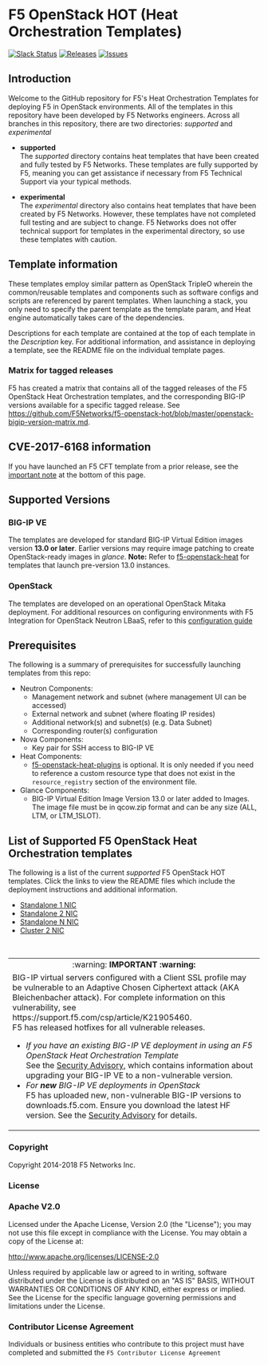 # F5 OpenStack HOT (Heat Orchestration Templates)

[![Slack Status](https://f5cloudsolutions.herokuapp.com/badge.svg)](https://f5cloudsolutions.herokuapp.com)
[![Releases](https://img.shields.io/github/release/f5networks/f5-openstack-hot.svg)](https://github.com/f5networks/f5-openstack-hot/releases)
[![Issues](https://img.shields.io/github/issues/f5networks/f5-openstack-hot.svg)](https://github.com/f5networks/f5-openstack-hot/issues)


## Introduction
 
Welcome to the GitHub repository for F5's Heat Orchestration Templates for deploying F5 in OpenStack environments.  All of the templates in this repository have been developed by F5 Networks engineers. Across all branches in this repository, there are two directories: *supported* and *experimental*

  - **supported**<br>
  The *supported* directory contains heat templates that have been created and fully tested by F5 Networks. These templates are fully supported by F5, meaning you can get assistance if necessary from F5 Technical Support via your typical methods.

  - **experimental**<br>
  The *experimental* directory also contains heat templates that have been created by F5 Networks. However, these templates have not completed full testing and are subject to change. F5 Networks does not offer technical support for templates in the experimental directory, so use these templates with caution.

## Template information
These templates employ similar pattern as OpenStack TripleO wherein the common/reusable templates and components such as software configs and scripts are referenced by parent templates. When launching a stack, you only need to specify the parent template as the template param, and Heat engine automatically takes care of the dependencies.

Descriptions for each template are contained at the top of each template in the *Description* key.
For additional information, and assistance in deploying a template, see the README file on the individual template pages.

### Matrix for tagged releases
F5 has created a matrix that contains all of the tagged releases of the F5 OpenStack Heat Orchestration templates, and the corresponding BIG-IP versions available for a specific tagged release. See https://github.com/F5Networks/f5-openstack-hot/blob/master/openstack-bigip-version-matrix.md.

## CVE-2017-6168 information
If you have launched an F5 CFT template from a prior release, see the <a href="#important">important note</a> at the bottom of this page.

## Supported Versions

### BIG-IP VE
The templates are developed for standard BIG-IP Virtual Edition images version **13.0 or later**.
Earlier versions may require image patching to create OpenStack-ready images in *glance*.
**Note:**
Refer to [f5-openstack-heat](https://github.com/F5Networks/f5-openstack-heat) for templates that launch pre-version 13.0 instances.

### OpenStack
The templates are developed on an operational OpenStack Mitaka deployment.
For additional resources on configuring environments with F5 Integration for OpenStack Neutron LBaaS, refer to this [configuration guide](http://clouddocs.f5.com/cloud/openstack/v1/lbaas/index.html)

## Prerequisites
The following is a summary of prerequisites for successfully launching templates from this repo:
  - Neutron Components:
    - Management network and subnet (where management UI can be accessed)
    - External network and subnet (where floating IP resides)
    - Additional network(s) and subnet(s) (e.g. Data Subnet)
    - Corresponding router(s) configuration
  - Nova Components:
    - Key pair for SSH access to BIG-IP VE
  - Heat Components:
    - [f5-openstack-heat-plugins](https://github.com/F5Networks/f5-openstack-heat-plugins) is optional. It is only needed if you need to reference a custom resource type that does not exist in the `resource_registry` section of the environment file. 
  - Glance Components:
    - BIG-IP Virtual Edition Image Version 13.0 or later added to Images. The image file must be in qcow.zip format and can be any size (ALL, LTM, or LTM_1SLOT).

## List of Supported F5 OpenStack Heat Orchestration templates 
The following is a list of the current *supported* F5 OpenStack HOT templates. Click the links to view the README files which include the deployment instructions and additional information.

  - [Standalone 1 NIC](https://github.com/F5Networks/f5-openstack-hot/tree/master/supported/templates/standalone/1nic)
  - [Standalone 2 NIC](https://github.com/F5Networks/f5-openstack-hot/tree/master/supported/templates/standalone/2nic)
  - [Standalone N NIC](https://github.com/F5Networks/f5-openstack-hot/tree/master/supported/templates/standalone/nnic)
  - [Cluster 2 NIC](https://github.com/F5Networks/f5-openstack-hot/tree/master/supported/templates/cluster/2nic)



<br>
<a name="important"></a>
<table>
 <tr>
  <td align=center>:warning: <strong>IMPORTANT<strong> :warning:  </td>
 </tr>
 <tr>
  <td>BIG-IP virtual servers configured with a Client SSL profile may be vulnerable to an Adaptive Chosen Ciphertext attack (AKA Bleichenbacher attack). For complete information on this vulnerability, see https://support.f5.com/csp/article/K21905460. <br>F5 has released hotfixes for all vulnerable releases. <br>  
   <ul>
    <li><em>If you have an existing BIG-IP VE deployment in using an F5 OpenStack Heat Orchestration Template </em>  <br>See the <a href="https://support.f5.com/csp/article/K21905460">Security Advisory</a>, which contains information about upgrading your BIG-IP VE to a non-vulnerable version.</li>
    <li><em>For <strong>new</strong> BIG-IP VE deployments in OpenStack</em><br> F5 has uploaded new, non-vulnerable BIG-IP versions to downloads.f5.com.  Ensure you download the latest HF version. See the <a href="https://support.f5.com/csp/article/K21905460">Security Advisory</a> for details.</li>
    
   </ul></td>
 </tr>
</table>


### Copyright

Copyright 2014-2018 F5 Networks Inc.


### License


### Apache V2.0

Licensed under the Apache License, Version 2.0 (the "License"); you may not use
this file except in compliance with the License. You may obtain a copy of the
License at:

http://www.apache.org/licenses/LICENSE-2.0

Unless required by applicable law or agreed to in writing, software
distributed under the License is distributed on an "AS IS" BASIS,
WITHOUT WARRANTIES OR CONDITIONS OF ANY KIND, either express or implied.
See the License for the specific language governing permissions and limitations
under the License.


### Contributor License Agreement

Individuals or business entities who contribute to this project must have
completed and submitted the `F5 Contributor License Agreement`

